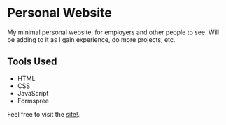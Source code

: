 # Personal Website

My minimal personal website, for employers and other people to see. Will be adding to it as I gain experience, do more projects, etc.

## Tools Used

-   HTML
-   CSS
-   JavaScript
-   Formspree

 Feel free to visit the [site!](https://brendenkohut.com).
